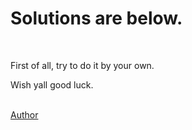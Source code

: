 <h1> Solutions are below. </h1>
<br>
<p> First of all, try to do it by your own. </p>
<p> Wish yall good luck. </p>
<br>
<a href="https://github.com/g0dfury"> Author </a>
